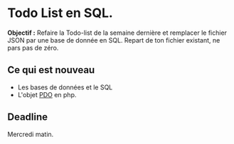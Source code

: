 # Todo List en SQL.
**Objectif :** Refaire la Todo-list de la semaine dernière et remplacer le fichier JSON par une base de donnée en SQL. 
Repart de ton fichier existant, ne pars pas de zéro.

## Ce qui est nouveau 
- Les bases de données et le SQL
- L'objet [PDO](https://openclassrooms.com/courses/concevez-votre-site-web-avec-php-et-mysql/lire-des-donnees-2) en php.

## Deadline 
Mercredi matin. 
